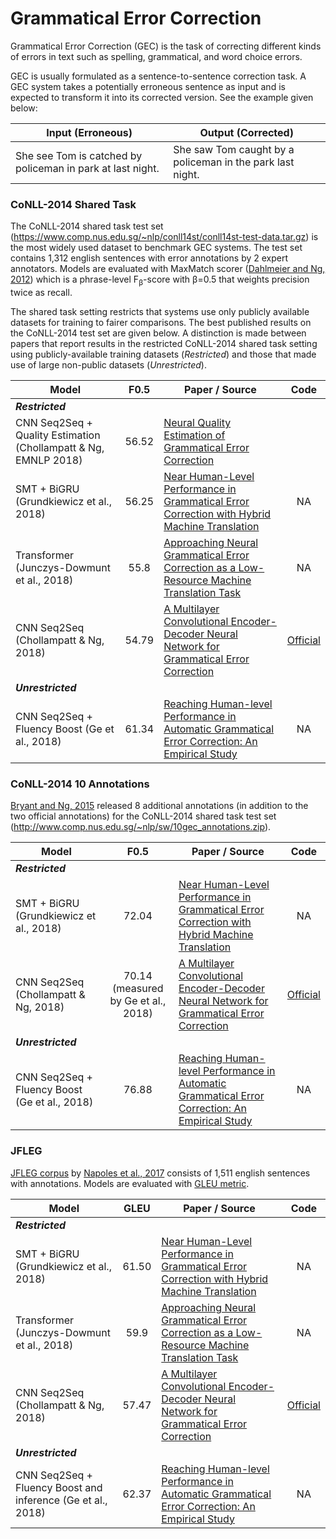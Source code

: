 # Grammatical Error Correction

Grammatical Error Correction (GEC) is the task of correcting different kinds of errors in text such as spelling, grammatical, and word choice errors. 

GEC is usually formulated as a sentence-to-sentence correction task. A GEC system takes a potentially erroneous sentence as input and is expected to transform it into its corrected version. See the example given below: 

| Input (Erroneous)          | Output (Corrected)     |
| -------------------------  | ---------------------- |
|She see Tom is catched by policeman in park at last night. | She saw Tom caught by a policeman in the park last night.|

### CoNLL-2014 Shared Task

The CoNLL-2014 shared task test set (https://www.comp.nus.edu.sg/~nlp/conll14st/conll14st-test-data.tar.gz) is the most widely used dataset to benchmark GEC systems.  The test set contains 1,312 english sentences with error annotations by 2 expert annotators. Models are evaluated with MaxMatch scorer ([Dahlmeier and Ng, 2012](http://www.aclweb.org/anthology/N12-1067)) which is a phrase-level F<sub>β</sub>-score with β=0.5 that weights precision twice as recall.

The shared task setting restricts that systems use only publicly available datasets for training to fairer comparisons. The best published results on the CoNLL-2014 test set are given below. A distinction is made between papers that report results in the restricted CoNLL-2014 shared task setting using publicly-available training datasets (_Restricted_) and those that made use of large non-public datasets (_Unrestricted_).


| Model           | F0.5  |  Paper / Source | Code |
| ------------- | :-----:| --- | :-----: |
|_**Restricted**_     |      
| CNN Seq2Seq + Quality Estimation (Chollampatt & Ng, EMNLP 2018) | 56.52 | [Neural Quality Estimation of Grammatical Error Correction](http://aclweb.org/anthology/D18-1274) | |
| SMT + BiGRU (Grundkiewicz et al., 2018) |  56.25 | [Near Human-Level Performance in Grammatical Error Correction with Hybrid Machine Translation](https://arxiv.org/abs/1804.05945)| NA |
| Transformer (Junczys-Dowmunt et al., 2018) | 55.8 | [Approaching Neural Grammatical Error Correction as a Low-Resource Machine Translation Task](http://aclweb.org/anthology/N18-1055)| NA |
| CNN Seq2Seq (Chollampatt & Ng, 2018)| 54.79 | [ A Multilayer Convolutional Encoder-Decoder Neural Network for Grammatical Error Correction](https://arxiv.org/abs/1801.08831)| [Official](https://github.com/nusnlp/mlconvgec2018) |
|_**Unrestricted**_            |
| CNN Seq2Seq + Fluency Boost (Ge et al., 2018) |  61.34 | [Reaching Human-level Performance in Automatic Grammatical Error Correction: An Empirical Study](https://arxiv.org/abs/1807.01270)| NA |

### CoNLL-2014 10 Annotations

[Bryant and Ng, 2015](https://pdfs.semanticscholar.org/f76f/fd242c3dc88e52d1f427cdd0f5dccd814937.pdf) released 8 additional annotations (in addition to the two official annotations) for the CoNLL-2014 shared task test set (http://www.comp.nus.edu.sg/~nlp/sw/10gec_annotations.zip).

| Model           | F0.5  |  Paper / Source | Code |
| ------------- | :-----:| --- | :-----: |
|_**Restricted**_     |           
| SMT + BiGRU (Grundkiewicz et al., 2018) |  72.04 | [Near Human-Level Performance in Grammatical Error Correction with Hybrid Machine Translation](https://arxiv.org/abs/1804.05945)| NA |
| CNN Seq2Seq (Chollampatt & Ng, 2018)| 70.14 (measured by Ge et al., 2018) | [ A Multilayer Convolutional Encoder-Decoder Neural Network for Grammatical Error Correction](https://arxiv.org/abs/1801.08831)| [Official](https://github.com/nusnlp/mlconvgec2018) |
|_**Unrestricted**_            |
| CNN Seq2Seq + Fluency Boost (Ge et al., 2018) |  76.88 | [Reaching Human-level Performance in Automatic Grammatical Error Correction: An Empirical Study](https://arxiv.org/abs/1807.01270)| NA |


### JFLEG

[JFLEG corpus](https://github.com/keisks/jfleg) by [Napoles et al., 2017](https://arxiv.org/abs/1702.04066) consists of 1,511 english sentences with annotations. Models are evaluated with [GLEU metric](https://arxiv.org/abs/1609.08144).

| Model           | GLEU  |  Paper / Source | Code |
| ------------- | :-----:| --- | :-----: |
|_**Restricted**_     |           
| SMT + BiGRU (Grundkiewicz et al., 2018) |  61.50 | [Near Human-Level Performance in Grammatical Error Correction with Hybrid Machine Translation](https://arxiv.org/abs/1804.05945)| NA |
| Transformer (Junczys-Dowmunt et al., 2018) | 59.9 | [Approaching Neural Grammatical Error Correction as a Low-Resource Machine Translation Task](http://aclweb.org/anthology/N18-1055)| NA |
| CNN Seq2Seq (Chollampatt & Ng, 2018)| 57.47 | [ A Multilayer Convolutional Encoder-Decoder Neural Network for Grammatical Error Correction](https://arxiv.org/abs/1801.08831)| [Official](https://github.com/nusnlp/mlconvgec2018) |
|_**Unrestricted**_           |
| CNN Seq2Seq + Fluency Boost and inference (Ge et al., 2018) |  62.37 | [Reaching Human-level Performance in Automatic Grammatical Error Correction: An Empirical Study](https://arxiv.org/abs/1807.01270)| NA |

